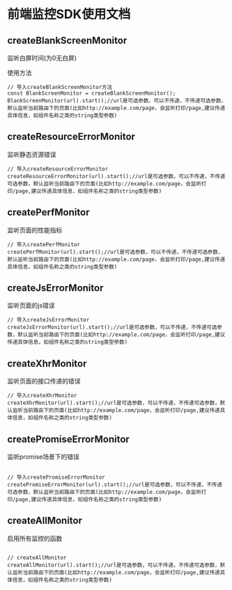 # 前端监控SDK使用文档

## createBlankScreenMonitor

监听白屏时间(为0无白屏)

使用方法

```
// 导入createBlankScreenMonitor方法
const BlankScreenMonitor = createBlankScreenMonitor();
BlankScreenMonitor(url).start();//url是可选参数，可以不传递，不传递可选参数，默认监听当前路由下的页面(比如http://example.com/page，会监听打印/page,建议传递具体信息，如组件名称之类的string类型参数)

```

## createResourceErrorMonitor

监听静态资源错误

```
// 导入createResourceErrorMonitor
createResourceErrorMonitor(url).start();//url是可选参数，可以不传递，不传递可选参数，默认监听当前路由下的页面(比如http://example.com/page，会监听打印/page,建议传递具体信息，如组件名称之类的string类型参数)

```

## createPerfMonitor

监听页面的性能指标

```
// 导入createPerfMonitor
createPerfMonitor(url).start();//url是可选参数，可以不传递，不传递可选参数，默认监听当前路由下的页面(比如http://example.com/page，会监听打印/page,建议传递具体信息，如组件名称之类的string类型参数)

```

## createJsErrorMonitor

监听页面的js错误

```
// 导入createJsErrorMonitor
createJsErrorMonitor(url).start();//url是可选参数，可以不传递，不传递可选参数，默认监听当前路由下的页面(比如http://example.com/page，会监听打印/page,建议传递具体信息，如组件名称之类的string类型参数)

```

## createXhrMonitor

监听页面的接口传递的错误

```
// 导入createXhrMonitor
createXhrMonitor(url).start();//url是可选参数，可以不传递，不传递可选参数，默认监听当前路由下的页面(比如http://example.com/page，会监听打印/page,建议传递具体信息，如组件名称之类的string类型参数)

```

## createPromiseErrorMonitor

监听promise场景下的错误

```

// 导入createPromiseErrorMonitor
createPromiseErrorMonitor(url).start();//url是可选参数，可以不传递，不传递可选参数，默认监听当前路由下的页面(比如http://example.com/page，会监听打印/page,建议传递具体信息，如组件名称之类的string类型参数)

```

## createAllMonitor

启用所有监控的函数

```

// createAllMonitor
createAllMonitor(url).start();//url是可选参数，可以不传递，不传递可选参数，默认监听当前路由下的页面(比如http://example.com/page，会监听打印/page,建议传递具体信息，如组件名称之类的string类型参数)

```
